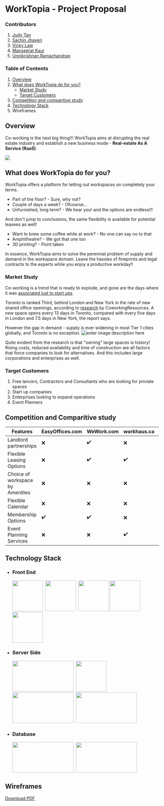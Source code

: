 # WorkTopia - Project Proposal

### Contributors

1. [Judy Tan](https://github.com/jt0398)
2. [Sachin Jhaveri](https://github.com/sachin796)
3. [Vicky Law](https://github.com/vlaw1217)
4. [Manseerat Kaur](https://github.com/seeratsidhu)
5. [Unnikrishnan Ramachandran](https://github.com/unnikrishnan-r)

### Table of Contents

1. [Overview](#Overview)
2. [What does WorkTopia do for you?](#What-does-WorkTopia-do-for-you?)
   - [Market Study](#Market-Study)
   - [Target Customers](#Target-Customers)
3. [Competition and comparitive study](#Competition-and-comparitive-study)
4. [Technology Stack](#Technology-Stack)
5. Wireframes

## Overview

Co-working is the next big thing!!! WorkTopia aims at disrupting the real estate industry and establish a new business mode - **Real-estate As A Service (RaaS)**.

![](https://assets-global.website-files.com/5b0eb78d23154b82952ae4b1/5cd5a39342c8b562267c64b5_cwgrowthstudy-01.png)

## What does WorkTopia do for you?

WorkTopia offers a platform for letting out workspaces on completely your terms.

- Part of the floor? - Sure, why not?
- Couple of days a week? - Ofcourse...
- Unfurnished, long term? - We hear you!
  and the options are endless!!!

And don't jump to conclusions, the same flexibility is available for potential leasees as well!

- Want to brew some coffee while at work? - No one can say no to that
- Amphitheatre? - We got that one too
- 3D printing? - Point taken

In essence, WorkTopia aims to solve the perennial problem of supply and demand in the workspace domain.
Leave the hassles of fineprints and legal contracts to the experts while you enjoy a productive workday!!

### Market Study

Co-working is a trend that is ready to explode, and gone are the days where it was [associated just to start ups](https://www.cnbc.com/2017/09/01/coworking-spaces-arent-just-for-entrepreneurs-anymore.html).

Toronto is ranked Third, behind London and New York in the rate of new shared office openings, according to [research](https://www.coworkingresources.org/blog/key-figures-coworking-growth) by CoworkingResources. A new space opens every 13 days in Toronto, compared with every five days in London and 7.5 days in New York, the report says.

However the gap in demand - supply is ever widening in most Tier 1 cities globally, and Toronto is no exception.
![enter image description here](https://cdn.skyrisecities.com/sites/default/files/images/articles/2019/08/38423/38423-128128.jpg)

Quite evident from the research is that "owning" large spaces is history! Rising costs, reduced availability and time of construction are all factors that force companies to look for alternatives.
And this includes large corporations and enterprises as well.

### Target Customers

1. Free lancers, Contractors and Consultants who are looking for priviate spaces
2. Start up companies
3. Enterprises looking to expand operations
4. Event Planners

## Competition and Comparitive study

| Features                         | EasyOffices.com | WeWork.com | workhaus.ca | WorkTopia.com |
| -------------------------------- | --------------- | ---------- | ----------- | ------------- |
| Landlord partnerships            | ❌              | ✔️         | ❌          | ✔️            |
| Flexible Leasing Options         | ❌              | ✔️         | ✔️          | ✔️            |
| Choice of workspace by Amenities | ❌              | ❌         | ❌          | ✔️            |
| Flexible Calendar                | ❌              | ❌         | ❌          | ✔️            |
| Membership Options               | ✔️              | ✔️         | ❌          | ✔️            |
| Event Planning Services          | ❌              | ❌         | ✔️          | ✔️            |

## Technology Stack

- ### Front End

   <img src="https://encrypted-tbn0.gstatic.com/images?q=tbn:ANd9GcR8XImA7fcTYFk81l7IUpQqnx9R3Ae1d_QLEkBgzhj0x1tP8e7H&s" width="100" height="100"> 
   <img src="https://github.com/unnikrishnan-r/food-bank/blob/master/public/img/html.png?raw=true" width="100" height="100"> 
   <img src="https://github.com/unnikrishnan-r/food-bank/blob/master/public/img/css.png?raw=true" width="100" height="100">
   <img src="https://github.com/unnikrishnan-r/food-bank/blob/master/public/img/jquery.png?raw=true" width="100" height="100"> 
   <img src="https://github.com/unnikrishnan-r/food-bank/blob/master/public/img/bootstrap.png?raw=true" width="100" height="100">

- ### Server Side

    <img src="https://github.com/unnikrishnan-r/food-bank/blob/master/public/img/npm.png?raw=true" width="200" height="100"> 
    <img src="https://github.com/unnikrishnan-r/food-bank/blob/master/public/img/moemnt.png?raw=true" width="100" height="100"> 
    <img src="https://github.com/unnikrishnan-r/food-bank/blob/master/public/img/twilio.png?raw=true" width="200" height="100"> 
    <img src="https://github.com/unnikrishnan-r/food-bank/blob/master/public/img/express.png?raw=true" width="200" height="100"> 

- ### Database
    <img src="https://github.com/unnikrishnan-r/food-bank/blob/master/public/img/sequelize.png?raw=true" width="200" height="100"> 
    <img src="https://github.com/unnikrishnan-r/food-bank/blob/master/public/img/mysql.png?raw=true" width="200" height="100"> 

## Wireframes

[Download PDF](Worktopia_Wireframes.pdf)
